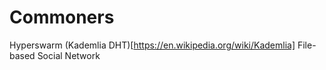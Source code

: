 # Commoners

Hyperswarm (Kademlia DHT)[https://en.wikipedia.org/wiki/Kademlia] File-based Social Network

